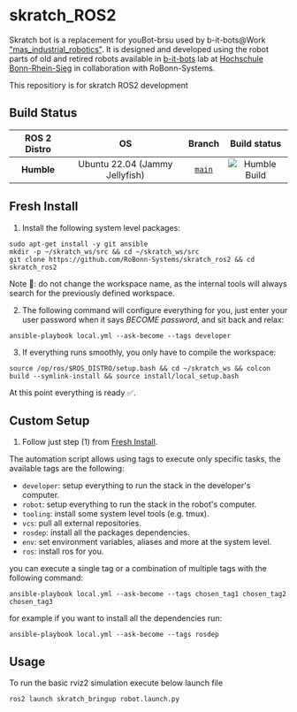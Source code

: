 # skratch_ROS2

Skratch bot is a replacement for youBot-brsu used by b-it-bots@Work ["mas_industrial_robotics"](https://b-it-bots.readthedocs.io/projects/mas-industrial-robotics/en/latest/index.html). It is designed and developed using the robot parts of old and retired robots available in [b-it-bots](https://www.h-brs.de/en/a2s/b-it-bots) lab at [Hochschule Bonn-Rhein-Sieg](https://www.h-brs.de/en) in collaboration with RoBonn-Systems.

This repositiory is for skratch ROS2 development

## Build Status

ROS 2 Distro | OS     | Branch | Build status
:----------: | :----: | :----: | :----------:
**Humble**   | Ubuntu 22.04 (Jammy Jellyfish)  | [`main`](https://github.com/RoBonn-Systems/skratch_ros2/tree/main) | ![Humble Build](https://github.com/RoBonn-Systems/skratch_ros2/actions/workflows/main.yaml/badge.svg?branch=main)

## Fresh Install

1. Install the following system level packages:

```console
sudo apt-get install -y git ansible
mkdir -p ~/skratch_ws/src && cd ~/skratch_ws/src
git clone https://github.com/RoBonn-Systems/skratch_ros2 && cd skratch_ros2
```

Note 📌: do not change the workspace name, as the internal tools will always search for the previously defined workspace.

2. The following command will configure everything for you, just enter your user password when it says *BECOME password*, and sit back and relax:

```console
ansible-playbook local.yml --ask-become --tags developer
```

3. If everything runs smoothly, you only have to compile the workspace:

```console
source /op/ros/$ROS_DISTRO/setup.bash && cd ~/skratch_ws && colcon build --symlink-install && source install/local_setup.bash
```

At this point everything is ready ✅.

## Custom Setup

1. Follow just step (1) from [Fresh Install](#fresh-install).

The automation script allows using tags to execute only specific tasks, the available tags are the following:
- `developer`: setup everything to run the stack in the developer's computer.
- `robot`: setup everything to run the stack in the robot's computer.
- `tooling`: install some system level tools (e.g. tmux).
- `vcs`: pull all external repositories.
- `rosdep`: install all the packages dependencies.
- `env`: set environment variables, aliases and more at the system level.
- `ros`: install ros for you.

you can execute a single tag or a combination of multiple tags with the following command:

```console
ansible-playbook local.yml --ask-become --tags chosen_tag1 chosen_tag2 chosen_tag3
```

for example if you want to install all the dependencies run:

```console
ansible-playbook local.yml --ask-become --tags rosdep
```

## Usage

To run the basic rviz2 simulation execute below launch file

```console
ros2 launch skratch_bringup robot.launch.py
```
